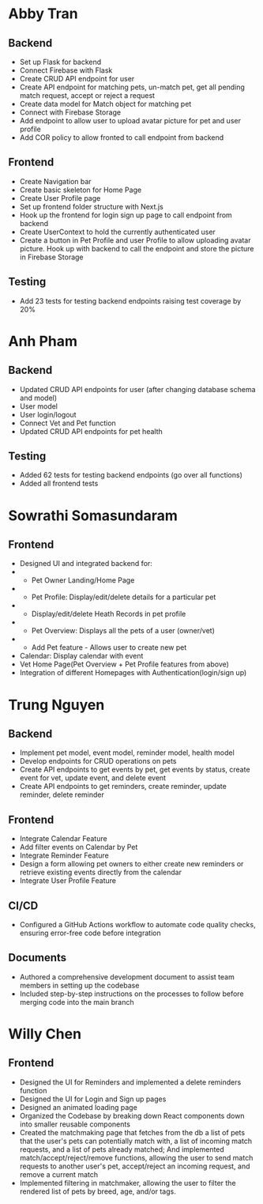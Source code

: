 # Abby Tran
## Backend
- Set up Flask for backend
- Connect Firebase with Flask
- Create CRUD API endpoint for user
- Create API endpoint for matching pets, un-match pet, get all pending match request, accept or reject a request
- Create data model for Match object for matching pet
- Connect with Firebase Storage
- Add endpoint to allow user to upload avatar picture for pet and user profile
- Add COR policy to allow fronted to call endpoint from backend

## Frontend
- Create Navigation bar
- Create basic skeleton for Home Page
- Create User Profile page
- Set up frontend folder structure with Next.js
- Hook up the frontend for login sign up page to call endpoint from backend
- Create UserContext to hold the currently authenticated user
- Create a button in Pet Profile and user Profile to allow uploading avatar picture. Hook up with backend to call the endpoint and store the picture in Firebase Storage
  
## Testing
- Add 23 tests for testing backend endpoints raising test coverage by 20%
  
# Anh Pham
## Backend
- Updated CRUD API endpoints for user (after changing database schema and model)
- User model
- User login/logout
- Connect Vet and Pet function 
- Updated CRUD API endpoints for pet health

## Testing
- Added 62 tests for testing backend endpoints (go over all functions)
- Added all frontend tests 
  
# Sowrathi Somasundaram
## Frontend
- Designed UI and integrated backend for:
- - Pet Owner Landing/Home Page
- - Pet Profile: Display/edit/delete details for a particular pet
- - Display/edit/delete Heath Records in pet profile
- - Pet Overview: Displays all the pets of a user (owner/vet)
- - Add Pet feature - Allows user to create new pet
- Calendar: Display calendar with event
- Vet Home Page(Pet Overview + Pet Profile features from above)
- Integration of different Homepages with Authentication(login/sign up)
  
# Trung Nguyen
## Backend
- Implement pet model, event model, reminder model, health model
- Develop endpoints for CRUD operations on pets
- Create API endpoints to get events by pet, get events by status, create event for vet, update event, and delete event
- Create API endpoints to get reminders, create reminder, update reminder, delete reminder

## Frontend
- Integrate Calendar Feature
- Add filter events on Calendar by Pet
- Integrate Reminder Feature
- Design a form allowing pet owners to either create new reminders or retrieve existing events directly from the calendar
- Integrate User Profile Feature

## CI/CD
- Configured a GitHub Actions workflow to automate code quality checks, ensuring error-free code before integration

## Documents
- Authored a comprehensive development document to assist team members in setting up the codebase
- Included step-by-step instructions on the processes to follow before merging code into the main branch

# Willy Chen

## Frontend
- Designed the UI for Reminders and implemented a delete reminders function
- Designed the UI for Login and Sign up pages
- Designed an animated loading page
- Organized the Codebase by breaking down React components down into smaller reusable components
- Created the matchmaking page that fetches from the db a list of pets that the user's pets can potentially match with,
  a list of incoming match requests, and a list of pets already matched;
  And implemented match/accept/reject/remove functions, allowing the user to send match requests to another user's pet, accept/reject an incoming request, and remove a current match
- Implemented filtering in matchmaker, allowing the user to filter the rendered list of pets by breed, age, and/or tags.
